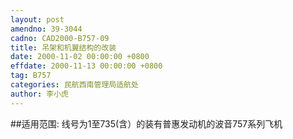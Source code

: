 ```yaml
---
layout: post
amendno: 39-3044
cadno: CAD2000-B757-09
title: 吊架和机翼结构的改装
date: 2000-11-02 00:00:00 +0800
effdate: 2000-11-13 00:00:00 +0800
tag: B757
categories: 民航西南管理局适航处
author: 李小虎
---
```


##适用范围:
线号为1至735(含）的装有普惠发动机的波音757系列飞机

